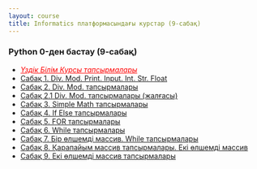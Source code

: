 ```yaml
---
layout: course
title: Informatics платформасындағы курстар (9-сабақ)
---
```


<div class="youtube-spoilers">
    <h3>Python 0-ден бастау (9-сабақ)</h3>
    <ul>
        <li><a href="https://informatics.msk.ru/course/view.php?id=5394" style="float: left; color: red; font-style:italic;">Үздік Білім Курсы тапсырмалары</a></li>
        <li><a href="https://www.youtube.com/watch?v=a8eDvEuz7vc" target="_blank">Сабақ 1. Div. Mod. Print. Input. Int. Str. Float</a></li>
        <li><a href="https://www.youtube.com/watch?v=5G7qDieTeBw" target="_blank">Сабақ 2. Div. Mod. тапсырмалары</a></li>
        <li><a href="https://www.youtube.com/watch?v=Rml8uAHEn_c" target="_blank">Сабақ 2.1 Div. Mod. тапсырмалары (жалғасы)</a></li>
        <li><a href="https://www.youtube.com/watch?v=YkWwOUo1T2Q" target="_blank">Сабақ 3. Simple Math тапсырмалары</a></li>
        <li><a href="https://www.youtube.com/watch?v=TKFfru70Lw8" target="_blank">Сабақ 4. If Else тапсырмалары</a></li>
        <li><a href="https://www.youtube.com/watch?v=Xv0sVcF6odw" target="_blank">Сабақ 5. FOR тапсырмалары</a></li>
        <li><a href="https://www.youtube.com/watch?v=w4r08O9ba9I" target="_blank">Сабақ 6. While тапсырмалары</a></li>
        <li><a href="https://www.youtube.com/watch?v=ecssA0--sWQ" target="_blank">Сабақ 7. Бір өлшемді массив. While тапсырмалары</a></li>
        <li><a href="https://www.youtube.com/watch?v=XhmM-ASUvo8" target="_blank">Сабақ 8. Қарапайым массив тапсырмалары. Екі өлшемді массив</a></li>
        <li><a href="https://www.youtube.com/watch?v=aa5YwNRpFwg" target="_blank">Сабақ 9. Екі өлшемді массив тапсырмалары</a></li>
    </ul>
</div>



